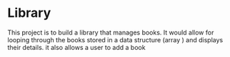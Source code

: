 # Library
This project is to build a library that manages books. It would allow for looping through the books stored in a data structure (array ) and displays their details. it also allows a user to add a book

